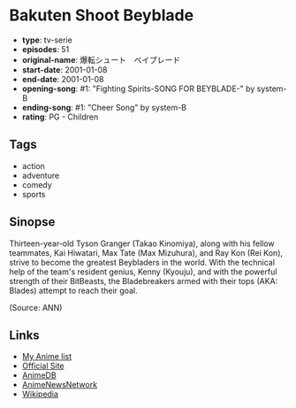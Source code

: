 # Bakuten Shoot Beyblade

-   **type**: tv-serie
-   **episodes**: 51
-   **original-name**: 爆転シュート　ベイブレード
-   **start-date**: 2001-01-08
-   **end-date**: 2001-01-08
-   **opening-song**: #1: "Fighting Spirits-SONG FOR BEYBLADE-" by system-B
-   **ending-song**: #1: "Cheer Song" by system-B
-   **rating**: PG - Children

## Tags

-   action
-   adventure
-   comedy
-   sports

## Sinopse

Thirteen-year-old Tyson Granger (Takao Kinomiya), along with his fellow teammates, Kai Hiwatari, Max Tate (Max Mizuhura), and Ray Kon (Rei Kon), strive to become the greatest Beybladers in the world. With the technical help of the team's resident genius, Kenny (Kyouju), and with the powerful strength of their BitBeasts, the Bladebreakers armed with their tops (AKA: Blades) attempt to reach their goal.

(Source: ANN)

## Links

-   [My Anime list](https://myanimelist.net/anime/288/Bakuten_Shoot_Beyblade)
-   [Official Site](http://www.d-rights.com/beyblade/2002/2001/index.html)
-   [AnimeDB](http://anidb.info/perl-bin/animedb.pl?show=anime&aid=595)
-   [AnimeNewsNetwork](http://www.animenewsnetwork.com/encyclopedia/anime.php?id=931)
-   [Wikipedia](http://en.wikipedia.org/wiki/Beyblade)
